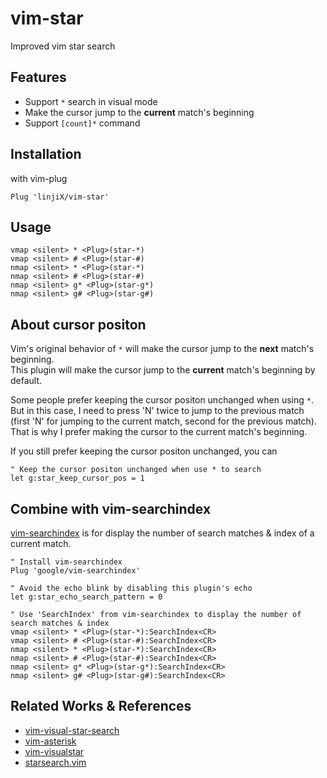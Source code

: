 # vim-star

Improved vim star search

## Features

-   Support `*` search in visual mode
-   Make the cursor jump to the **current** match's beginning
-   Support `[count]*` command

## Installation

with vim-plug

```vim
Plug 'linjiX/vim-star'
```

## Usage

```vim
vmap <silent> * <Plug>(star-*)
vmap <silent> # <Plug>(star-#)
nmap <silent> * <Plug>(star-*)
nmap <silent> # <Plug>(star-#)
nmap <silent> g* <Plug>(star-g*)
nmap <silent> g# <Plug>(star-g#)
```

## About cursor positon

Vim's original behavior of `*` will make the cursor jump to the **next** match's beginning.  
This plugin will make the cursor jump to the **current** match's beginning by default.

Some people prefer keeping the cursor positon unchanged when using `*`.  
But in this case, I need to press 'N' twice to jump to the previous match
(first 'N' for jumping to the current match, second for the previous match).  
That is why I prefer making the cursor to the current match's beginning.

If you still prefer keeping the cursor positon unchanged, you can

```vim
" Keep the cursor positon unchanged when use * to search
let g:star_keep_cursor_pos = 1
```

## Combine with vim-searchindex

[vim-searchindex](https://github.com/google/vim-searchindex)
is for display the number of search matches & index of a current match.

```vim
" Install vim-searchindex
Plug 'google/vim-searchindex'
```

```vim
" Avoid the echo blink by disabling this plugin's echo
let g:star_echo_search_pattern = 0

" Use 'SearchIndex' from vim-searchindex to display the number of search matches & index
vmap <silent> * <Plug>(star-*):SearchIndex<CR>
vmap <silent> # <Plug>(star-#):SearchIndex<CR>
nmap <silent> * <Plug>(star-*):SearchIndex<CR>
nmap <silent> # <Plug>(star-#):SearchIndex<CR>
nmap <silent> g* <Plug>(star-g*):SearchIndex<CR>
nmap <silent> g# <Plug>(star-g#):SearchIndex<CR>
```

## Related Works & References

-   [vim-visual-star-search](https://github.com/bronson/vim-visual-star-search)
-   [vim-asterisk](https://github.com/haya14busa/vim-asterisk)
-   [vim-visualstar](https://github.com/thinca/vim-visualstar)
-   [starsearch.vim](https://github.com/darfink/starsearch.vim)
